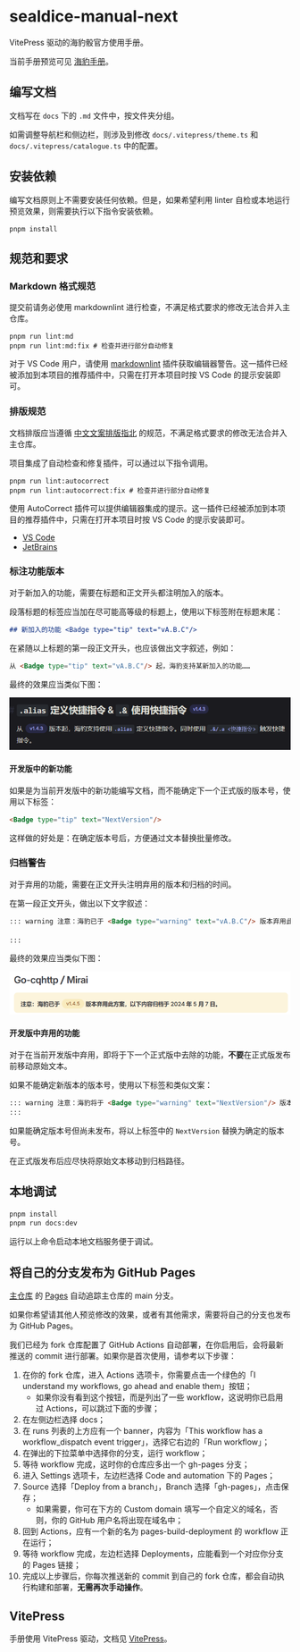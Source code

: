 # sealdice-manual-next

VitePress 驱动的海豹骰官方使用手册。

当前手册预览可见 [海豹手册](https://sealdice.github.io/sealdice-manual-next/)。

## 编写文档

文档写在 `docs` 下的 `.md` 文件中，按文件夹分组。

如需调整导航栏和侧边栏，则涉及到修改 `docs/.vitepress/theme.ts` 和 `docs/.vitepress/catalogue.ts` 中的配置。

## 安装依赖

编写文档原则上不需要安装任何依赖。但是，如果希望利用 linter 自检或本地运行预览效果，则需要执行以下指令安装依赖。

```shell
pnpm install
```

## 规范和要求

### Markdown 格式规范

提交前请务必使用 markdownlint 进行检查，不满足格式要求的修改无法合并入主仓库。

```shell
pnpm run lint:md
pnpm run lint:md:fix # 检查并进行部分自动修复
```

对于 VS Code 用户，请使用 [markdownlint](https://marketplace.visualstudio.com/items?itemName=DavidAnson.vscode-markdownlint) 插件获取编辑器警告。这一插件已经被添加到本项目的推荐插件中，只需在打开本项目时按 VS Code 的提示安装即可。

### 排版规范

文档排版应当遵循 [中文文案排版指北](https://github.com/sparanoid/chinese-copywriting-guidelines) 的规范，不满足格式要求的修改无法合并入主仓库。

项目集成了自动检查和修复插件，可以通过以下指令调用。

```shell
pnpm run lint:autocorrect
pnpm run lint:autocorrect:fix # 检查并进行部分自动修复
```

使用 AutoCorrect 插件可以提供编辑器集成的提示。这一插件已经被添加到本项目的推荐插件中，只需在打开本项目时按 VS Code 的提示安装即可。

- [VS Code](https://marketplace.visualstudio.com/items?itemName=huacnlee.autocorrect)
- [JetBrains](https://plugins.jetbrains.com/plugin/20244-autocorrect)

### 标注功能版本

对于新加入的功能，需要在标题和正文开头都注明加入的版本。

段落标题的标签应当加在尽可能高等级的标题上，使用以下标签附在标题末尾：

```markdown
## 新加入的功能 <Badge type="tip" text="vA.B.C"/>
```

在紧随以上标题的第一段正文开头，也应该做出文字叙述，例如：

```markdown
从 <Badge type="tip" text="vA.B.C"/> 起，海豹支持某新加入的功能……
```

最终的效果应当类似下图：

![版本标签](README.assets/version_badge.png)

#### 开发版中的新功能

如果是为当前开发版中的新功能编写文档，而不能确定下一个正式版的版本号，使用以下标签：

```markdown
<Badge type="tip" text="NextVersion"/>
```

这样做的好处是：在确定版本号后，方便通过文本替换批量修改。

### 归档警告

对于弃用的功能，需要在正文开头注明弃用的版本和归档的时间。

在第一段正文开头，做出以下文字叙述：

```markdown
::: warning 注意：海豹已于 <Badge type="warning" text="vA.B.C"/> 版本弃用此方案，以下内容归档于 xxxx 年 xx 月 xx 日。

:::
```

最终的效果应当类似下图：

![归档警告](README.assets/archieve_exanple.png)

#### 开发版中弃用的功能

对于在当前开发版中弃用，即将于下一个正式版中去除的功能，**不要**在正式版发布前移动原始文本。

如果不能确定新版本的版本号，使用以下标签和类似文案：

```markdown
::: warning 注意：海豹将于 <Badge type="warning" text="NextVersion"/> 版本弃用此功能。
:::
```

如果能确定版本号但尚未发布，将以上标签中的 `NextVersion` 替换为确定的版本号。

在正式版发布后应尽快将原始文本移动到归档路径。

## 本地调试

```bash
pnpm install
pnpm run docs:dev
```

运行以上命令启动本地文档服务便于调试。

## 将自己的分支发布为 GitHub Pages

[主仓库](https://github.com/sealdice/sealdice-manual-next) 的 [Pages](https://sealdice.github.io/sealdice-manual-next/) 自动追踪主仓库的 main 分支。

如果你希望请其他人预览修改的效果，或者有其他需求，需要将自己的分支也发布为 GitHub Pages。

我们已经为 fork 仓库配置了 GitHub Actions 自动部署，在你启用后，会将最新推送的 commit 进行部署。如果你是首次使用，请参考以下步骤：

1. 在你的 fork 仓库，进入 Actions 选项卡，你需要点击一个绿色的「I understand my workflows, go ahead and enable them」按钮；
   - 如果你没有看到这个按钮，而是列出了一些 workflow，这说明你已启用过 Actions，可以跳过下面的步骤；
2. 在左侧边栏选择 docs；
3. 在 runs 列表的上方应有一个 banner，内容为「This workflow has a workflow_dispatch event trigger」，选择它右边的「Run workflow」；
4. 在弹出的下拉菜单中选择你的分支，运行 workflow；
5. 等待 workflow 完成，这时你的仓库应多出一个 gh-pages 分支；
6. 进入 Settings 选项卡，左边栏选择 Code and automation 下的 Pages；
7. Source 选择「Deploy from a branch」，Branch 选择「gh-pages」，点击保存；
   - 如果需要，你可在下方的 Custom domain 填写一个自定义的域名，否则，你的 GitHub 用户名将出现在域名中；
8. 回到 Actions，应有一个新的名为 pages-build-deployment 的 workflow 正在运行；
9. 等待 workflow 完成，左边栏选择 Deployments，应能看到一个对应你分支的 Pages 链接；
10. 完成以上步骤后，你每次推送新的 commit 到自己的 fork 仓库，都会自动执行构建和部署，**无需再次手动操作**。

## VitePress

手册使用 VitePress 驱动，文档见 [VitePress](https://vitepress.dev/zh/)。

